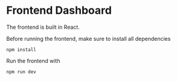 # Frontend Dashboard

The frontend is built in React.

Before running the frontend, make sure to install all dependencies

```shell
npm install
```

Run the frontend with

```shell
npm run dev
```
